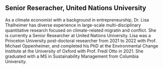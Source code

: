 ## Senior Reseracher, United Nations University

<!--
**geoliz/geoliz** is a ✨ _special_ ✨ repository because its `README.md` (this file) appears on your GitHub profile.

Here are some ideas to get you started:

- 🔭 I’m currently working on ...
- 🌱 I’m currently learning ...
- 👯 I’m looking to collaborate on ...
- 🤔 I’m looking for help with ...
- 💬 Ask me about ...
- 📫 How to reach me: ...
- 😄 Pronouns: ...
- ⚡ Fun fact: ...
-->

As a climate economist with a background in entrepreneurship, Dr. Lisa Thalheimer has diverse experience in large-scale multi-disciplinary quantitative research focused on climate-related migratin and conflict. She is currently a Senior Researcher at United Nations University. Lisa was a Princeton University post-doctoral researcher from 2021 to 2022 with Prof. Michael Oppenheimer, and completed his PhD at the Environmental Change Institute at the University of Oxford with Prof. Fredi Otto in 2021. She graduated with a MS in Sustainability Management from Columbia University.
